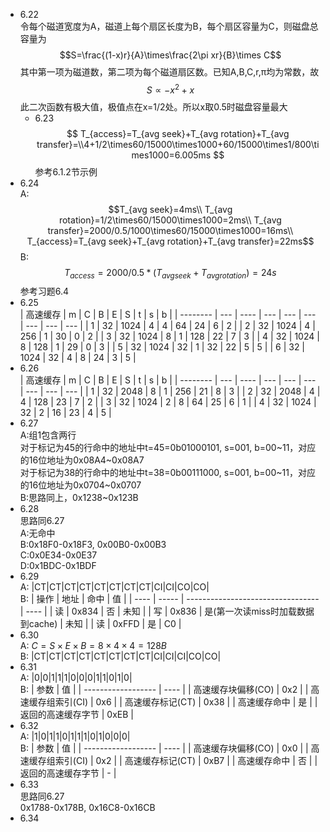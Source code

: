 * 6.22<br>
  令每个磁道宽度为A，磁道上每个扇区长度为B，每个扇区容量为C，则磁盘总容量为
  $$S=\frac{(1-x)r}{A}\times\frac{2\pi xr}{B}\times C$$
  其中第一项为磁道数，第二项为每个磁道扇区数。已知A,B,C,r,π均为常数，故
  $$
  S\propto -x^2+x
  $$
  此二次函数有极大值，极值点在x=1/2处。所以x取0.5时磁盘容量最大
  * 6.23<br>
  $$
  T_{access}=T_{avg seek}+T_{avg rotation}+T_{avg transfer}=\\4+1/2\times60/15000\times1000+60/15000\times1/800\times1000=6.005ms
  $$
  参考6.1.2节示例
* 6.24<br>
  A:
  $$T_{avg seek}=4ms\\
  T_{avg rotation}=1/2\times60/15000\times1000=2ms\\
  T_{avg transfer}=2000/0.5/1000\times60/15000\times1000=16ms\\
  T_{access}=T_{avg seek}+T_{avg rotation}+T_{avg transfer}=22ms$$
  B:
  $$
  T_{access}=2000/0.5*(T_{avg seek}+T_{avg rotation})=24s
  $$
  参考习题6.4
* 6.25<br>
  | 高速缓存 | m   | C    | B   | E   | S   | t   | s   | b   |
  | -------- | --- | ---- | --- | --- | --- | --- | --- | --- |
  | 1        | 32  | 1024 | 4   | 4   | 64  | 24  | 6   | 2   |
  | 2        | 32  | 1024 | 4   | 256 | 1   | 30  | 0   | 2   |
  | 3        | 32  | 1024 | 8   | 1   | 128 | 22  | 7   | 3   |
  | 4        | 32  | 1024 | 8   | 128 | 1   | 29  | 0   | 3   |
  | 5        | 32  | 1024 | 32  | 1   | 32  | 22  | 5   | 5   |
  | 6        | 32  | 1024 | 32  | 4   | 8   | 24  | 3   | 5   |
* 6.26<br>
  | 高速缓存 | m   | C    | B   | E   | S   | t   | s   | b   |
  | -------- | --- | ---- | --- | --- | --- | --- | --- | --- |
  | 1        | 32  | 2048 | 8   | 1   | 256 | 21  | 8   | 3   |
  | 2        | 32  | 2048 | 4   | 4   | 128 | 23  | 7   | 2   |
  | 3        | 32  | 1024 | 2   | 8   | 64  | 25  | 6   | 1   |
  | 4        | 32  | 1024 | 32  | 2   | 16  | 23  | 4   | 5   |
* 6.27<br>
  A:组1包含两行<br>
  对于标记为45的行命中的地址中t=45=0b01000101, s=001, b=00~11，对应的16位地址为0x08A4~0x08A7<br>
  对于标记为38的行命中的地址中t=38=0b00111000, s=001, b=00~11，对应的16位地址为0x0704~0x0707<br>
  B:思路同上，0x1238~0x123B
* 6.28<br>
  思路同6.27<br>
  A:无命中<br>
  B:0x18F0-0x18F3, 0x00B0-0x00B3<br>
  C:0x0E34-0x0E37<br>
  D:0x1BDC-0x1BDF<br>
* 6.29<br>
  A: |CT|CT|CT|CT|CT|CT|CT|CT|CI|CI|CO|CO|<br>
  B:
  | 操作 | 地址  | 命中                              | 值   |
  | ---- | ----- | --------------------------------- | ---- |
  | 读   | 0x834 | 否                                | 未知 |
  | 写   | 0x836 | 是(第一次读miss时加载数据到cache) | 未知 |
  | 读   | 0xFFD | 是                                | C0   |
* 6.30<br>
  A: $C=S\times E\times B=8\times4\times4=128B$<br>
  B: |CT|CT|CT|CT|CT|CT|CT|CT|CI|CI|CI|CO|CO|<br>
* 6.31<br>
  A: |0|0|1|1|1|0|0|0|1|1|0|1|0|<br>
  B:
  | 参数               | 值   |
  | ------------------ | ---- |
  | 高速缓存块偏移(CO) | 0x2  |
  | 高速缓存组索引(CI) | 0x6  |
  | 高速缓存标记(CT)   | 0x38 |
  | 高速缓存命中       | 是   |
  | 返回的高速缓存字节 | 0xEB |
* 6.32<br>
  A: |1|0|1|1|0|1|1|1|0|1|0|0|0|<br>
  B:
  | 参数               | 值   |
  | ------------------ | ---- |
  | 高速缓存块偏移(CO) | 0x0  |
  | 高速缓存组索引(CI) | 0x2  |
  | 高速缓存标记(CT)   | 0xB7 |
  | 高速缓存命中       | 否   |
  | 返回的高速缓存字节 | -    |
* 6.33<br>
  思路同6.27<br>
  0x1788-0x178B, 0x16C8-0x16CB<br>
* 6.34<br>